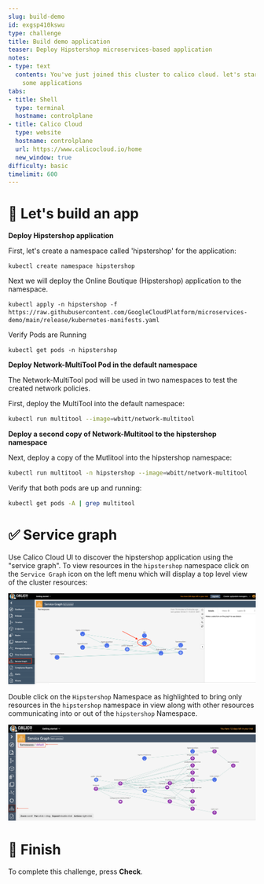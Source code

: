 ```yaml
---
slug: build-demo
id: exgsp410kswu
type: challenge
title: Build demo application
teaser: Deploy Hipstershop microservices-based application 
notes:
- type: text
  contents: You've just joined this cluster to calico cloud. let's start deploying
    some applications
tabs:
- title: Shell
  type: terminal
  hostname: controlplane
- title: Calico Cloud
  type: website
  hostname: controlplane
  url: https://www.calicocloud.io/home
  new_window: true
difficulty: basic
timelimit: 600
---
```


🚀 Let's build an app
==============
**Deploy Hipstershop application**

First, let's create a namespace called 'hipstershop' for the application:

```
kubectl create namespace hipstershop
```

Next we will deploy the Online Boutique (Hipstershop) application to the namespace.

```
kubectl apply -n hipstershop -f https://raw.githubusercontent.com/GoogleCloudPlatform/microservices-demo/main/release/kubernetes-manifests.yaml
```

Verify Pods are Running

```
kubectl get pods -n hipstershop
```

**Deploy Network-MultiTool Pod in the default namespace**

The Network-MultiTool pod will be used in two namespaces to test the created network policies.

First, deploy the MultiTool into the default namespace:

```bash
kubectl run multitool --image=wbitt/network-multitool
```

**Deploy a second copy of Network-Multitool to the hipstershop namespace**

Next, deploy a copy of the Mutlitool into the hipstershop namespace:

```bash
kubectl run multitool -n hipstershop --image=wbitt/network-multitool
```

Verify that both pods are up and running:

```bash
kubectl get pods -A | grep multitool
```


✅ Service graph
==============

Use Calico Cloud UI to discover the hipstershop application using the "service graph". To view resources in the `hipstershop` namespace click on the `Service Graph` icon on the left menu which will display a top level view of the cluster resources:

![Image Description](../assets/service-graph-top-level.png)

Double click on the `Hipstershop` Namespace as highlighted to bring only resources in the `hipstershop` namespace in view along with other resources communicating into or out of the `hipstershop` Namespace.

![Image Description](../assets/service-graph-default.png)

🏁 Finish
=========

To complete this challenge, press **Check**.
